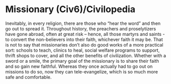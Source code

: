 # Missionary (Civ6)/Civilopedia

Inevitably, in every religion, there are those who “hear the word” and then go out to spread it. Throughout history, the preachers and proselytizers have gone abroad, often at great risk – hence, all those martyrs and saints - to convert the non-believers into their faith, whichever faith it may be. That is not to say that missionaries don’t also do good works of a more practical sort: schools to teach, clinics to heal, social welfare programs to support, thrift shops to cover, and all the other benefits of civilization. Whether with a sword or a smile, the primary goal of the missionary is to share their faith and so gain new faithful. Whereas they once actually had to go out on missions to do so, now they can tele-evangelize, which is so much more safe and comfortable.